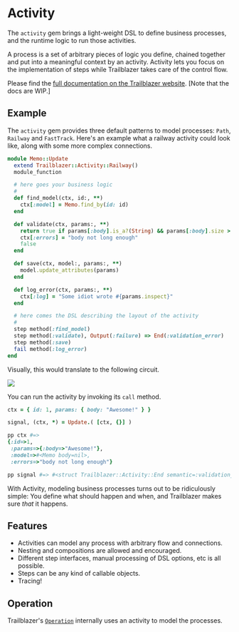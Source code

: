 # Activity

The `activity` gem brings a light-weight DSL to define business processes, and the runtime logic to run those activities.

A process is a set of arbitrary pieces of logic you define, chained together and put into a meaningful context by an activity. Activity lets you focus on the implementation of steps while Trailblazer takes care of the control flow.

Please find the [full documentation on the Trailblazer website](http://trailblazer.to/2.1/activity). [Note that the docs are WIP.]

## Example

The `activity` gem provides three default patterns to model processes: `Path`, `Railway` and `FastTrack`. Here's an example what a railway activity could look like, along with some more complex connections.

```ruby
module Memo::Update
  extend Trailblazer::Activity::Railway()
  module_function

  # here goes your business logic
  #
  def find_model(ctx, id:, **)
    ctx[:model] = Memo.find_by(id: id)
  end

  def validate(ctx, params:, **)
    return true if params[:body].is_a?(String) && params[:body].size > 10
    ctx[:errors] = "body not long enough"
    false
  end

  def save(ctx, model:, params:, **)
    model.update_attributes(params)
  end

  def log_error(ctx, params:, **)
    ctx[:log] = "Some idiot wrote #{params.inspect}"
  end

  # here comes the DSL describing the layout of the activity
  #
  step method(:find_model)
  step method(:validate), Output(:failure) => End(:validation_error)
  step method(:save)
  fail method(:log_error)
end
```

Visually, this would translate to the following circuit.

<img src="http://trailblazer.to/images/2.1/activity-readme-example.png">

You can run the activity by invoking its `call` method.

```ruby
ctx = { id: 1, params: { body: "Awesome!" } }

signal, (ctx, *) = Update.( [ctx, {}] )

pp ctx #=>
{:id=>1,
 :params=>{:body=>"Awesome!"},
 :model=>#<Memo body=nil>,
 :errors=>"body not long enough"}

pp signal #=> #<struct Trailblazer::Activity::End semantic=:validation_error>
```

With Activity, modeling business processes turns out to be ridiculously simple: You define what should happen and when, and Trailblazer makes sure _that_ it happens.

## Features

* Activities can model any process with arbitrary flow and connections.
* Nesting and compositions are allowed and encouraged.
* Different step interfaces, manual processing of DSL options, etc is all possible.
* Steps can be any kind of callable objects.
* Tracing!

## Operation

Trailblazer's [`Operation`](http://trailblazer.to/2.1/operation) internally uses an activity to model the processes.
